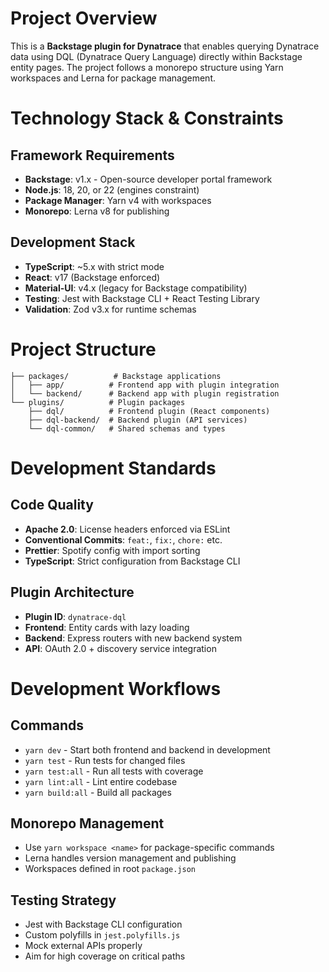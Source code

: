 # Project Overview

This is a **Backstage plugin for Dynatrace** that enables querying Dynatrace data using DQL (Dynatrace Query Language) directly within Backstage entity pages. The project follows a monorepo structure using Yarn workspaces and Lerna for package management.

# Technology Stack & Constraints

## Framework Requirements
- **Backstage**: v1.x - Open-source developer portal framework
- **Node.js**: 18, 20, or 22 (engines constraint)
- **Package Manager**: Yarn v4 with workspaces
- **Monorepo**: Lerna v8 for publishing

## Development Stack
- **TypeScript**: ~5.x with strict mode
- **React**: v17 (Backstage enforced)
- **Material-UI**: v4.x (legacy for Backstage compatibility)
- **Testing**: Jest with Backstage CLI + React Testing Library
- **Validation**: Zod v3.x for runtime schemas

# Project Structure

```
├── packages/          # Backstage applications
│   ├── app/          # Frontend app with plugin integration
│   └── backend/      # Backend app with plugin registration
└── plugins/          # Plugin packages
    ├── dql/          # Frontend plugin (React components)
    ├── dql-backend/  # Backend plugin (API services)  
    └── dql-common/   # Shared schemas and types
```

# Development Standards

## Code Quality
- **Apache 2.0**: License headers enforced via ESLint
- **Conventional Commits**: `feat:`, `fix:`, `chore:` etc.
- **Prettier**: Spotify config with import sorting
- **TypeScript**: Strict configuration from Backstage CLI

## Plugin Architecture
- **Plugin ID**: `dynatrace-dql` 
- **Frontend**: Entity cards with lazy loading
- **Backend**: Express routers with new backend system
- **API**: OAuth 2.0 + discovery service integration

# Development Workflows

## Commands
- `yarn dev` - Start both frontend and backend in development
- `yarn test` - Run tests for changed files  
- `yarn test:all` - Run all tests with coverage
- `yarn lint:all` - Lint entire codebase
- `yarn build:all` - Build all packages

## Monorepo Management
- Use `yarn workspace <name>` for package-specific commands
- Lerna handles version management and publishing
- Workspaces defined in root `package.json`

## Testing Strategy
- Jest with Backstage CLI configuration
- Custom polyfills in `jest.polyfills.js`
- Mock external APIs properly
- Aim for high coverage on critical paths

